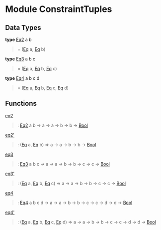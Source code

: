 # <a name="module-constrainttuples-44760"></a>Module ConstraintTuples

## Data Types

<a name="type-constrainttuples-eq2-31733"></a>**type** [Eq2](#type-constrainttuples-eq2-31733) a b

> = ([Eq](https://docs.daml.com/daml/reference/base.html#class-ghc-classes-eq-21216) a, [Eq](https://docs.daml.com/daml/reference/base.html#class-ghc-classes-eq-21216) b)

<a name="type-constrainttuples-eq3-75180"></a>**type** [Eq3](#type-constrainttuples-eq3-75180) a b c

> = ([Eq](https://docs.daml.com/daml/reference/base.html#class-ghc-classes-eq-21216) a, [Eq](https://docs.daml.com/daml/reference/base.html#class-ghc-classes-eq-21216) b, [Eq](https://docs.daml.com/daml/reference/base.html#class-ghc-classes-eq-21216) c)

<a name="type-constrainttuples-eq4-2935"></a>**type** [Eq4](#type-constrainttuples-eq4-2935) a b c d

> = ([Eq](https://docs.daml.com/daml/reference/base.html#class-ghc-classes-eq-21216) a, [Eq](https://docs.daml.com/daml/reference/base.html#class-ghc-classes-eq-21216) b, [Eq](https://docs.daml.com/daml/reference/base.html#class-ghc-classes-eq-21216) c, [Eq](https://docs.daml.com/daml/reference/base.html#class-ghc-classes-eq-21216) d)

## Functions

<a name="function-constrainttuples-eq2-12289"></a>[eq2](#function-constrainttuples-eq2-12289)

> : [Eq2](#type-constrainttuples-eq2-31733) a b -\> a -\> a -\> b -\> b -\> [Bool](https://docs.daml.com/daml/reference/base.html#type-ghc-types-bool-8654)

<a name="function-constrainttuples-eq2tick-62955"></a>[eq2'](#function-constrainttuples-eq2tick-62955)

> : ([Eq](https://docs.daml.com/daml/reference/base.html#class-ghc-classes-eq-21216) a, [Eq](https://docs.daml.com/daml/reference/base.html#class-ghc-classes-eq-21216) b) =\> a -\> a -\> b -\> b -\> [Bool](https://docs.daml.com/daml/reference/base.html#type-ghc-types-bool-8654)

<a name="function-constrainttuples-eq3-55736"></a>[eq3](#function-constrainttuples-eq3-55736)

> : [Eq3](#type-constrainttuples-eq3-75180) a b c -\> a -\> a -\> b -\> b -\> c -\> c -\> [Bool](https://docs.daml.com/daml/reference/base.html#type-ghc-types-bool-8654)

<a name="function-constrainttuples-eq3tick-75648"></a>[eq3'](#function-constrainttuples-eq3tick-75648)

> : ([Eq](https://docs.daml.com/daml/reference/base.html#class-ghc-classes-eq-21216) a, [Eq](https://docs.daml.com/daml/reference/base.html#class-ghc-classes-eq-21216) b, [Eq](https://docs.daml.com/daml/reference/base.html#class-ghc-classes-eq-21216) c) =\> a -\> a -\> b -\> b -\> c -\> c -\> [Bool](https://docs.daml.com/daml/reference/base.html#type-ghc-types-bool-8654)

<a name="function-constrainttuples-eq4-56779"></a>[eq4](#function-constrainttuples-eq4-56779)

> : [Eq4](#type-constrainttuples-eq4-2935) a b c d -\> a -\> a -\> b -\> b -\> c -\> c -\> d -\> d -\> [Bool](https://docs.daml.com/daml/reference/base.html#type-ghc-types-bool-8654)

<a name="function-constrainttuples-eq4tick-50089"></a>[eq4'](#function-constrainttuples-eq4tick-50089)

> : ([Eq](https://docs.daml.com/daml/reference/base.html#class-ghc-classes-eq-21216) a, [Eq](https://docs.daml.com/daml/reference/base.html#class-ghc-classes-eq-21216) b, [Eq](https://docs.daml.com/daml/reference/base.html#class-ghc-classes-eq-21216) c, [Eq](https://docs.daml.com/daml/reference/base.html#class-ghc-classes-eq-21216) d) =\> a -\> a -\> b -\> b -\> c -\> c -\> d -\> d -\> [Bool](https://docs.daml.com/daml/reference/base.html#type-ghc-types-bool-8654)
